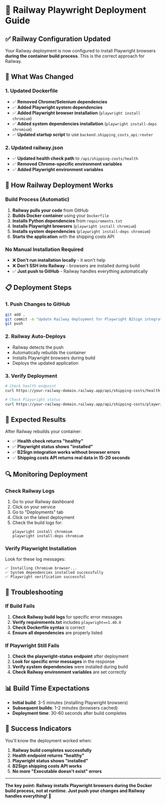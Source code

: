 # 🚀 Railway Playwright Deployment Guide

## ✅ **Railway Configuration Updated**

Your Railway deployment is now configured to install Playwright browsers **during the container build process**. This is the correct approach for Railway.

## 🔧 **What Was Changed**

### **1. Updated Dockerfile**
- ✅ **Removed Chrome/Selenium dependencies**
- ✅ **Added Playwright system dependencies**
- ✅ **Added Playwright browser installation** (`playwright install chromium`)
- ✅ **Added system dependencies installation** (`playwright install-deps chromium`)
- ✅ **Updated startup script** to use `backend.shipping_costs_api:router`

### **2. Updated railway.json**
- ✅ **Updated health check path** to `/api/shipping-costs/health`
- ✅ **Removed Chrome-specific environment variables**
- ✅ **Added Playwright environment variables**

## 🚀 **How Railway Deployment Works**

### **Build Process (Automatic)**
1. **Railway pulls your code** from GitHub
2. **Builds Docker container** using your `Dockerfile`
3. **Installs Python dependencies** from `requirements.txt`
4. **Installs Playwright browsers** (`playwright install chromium`)
5. **Installs system dependencies** (`playwright install-deps chromium`)
6. **Starts the application** with the shipping costs API

### **No Manual Installation Required**
- ❌ **Don't run installation locally** - it won't help
- ❌ **Don't SSH into Railway** - browsers are installed during build
- ✅ **Just push to GitHub** - Railway handles everything automatically

## 📋 **Deployment Steps**

### **1. Push Changes to GitHub**
```bash
git add .
git commit -m "Update Railway deployment for Playwright B2Sign integration"
git push
```

### **2. Railway Auto-Deploys**
- Railway detects the push
- Automatically rebuilds the container
- Installs Playwright browsers during build
- Deploys the updated application

### **3. Verify Deployment**
```bash
# Check health endpoint
curl https://your-railway-domain.railway.app/api/shipping-costs/health

# Check Playwright status
curl https://your-railway-domain.railway.app/api/shipping-costs/playwright-status
```

## 🎯 **Expected Results**

After Railway rebuilds your container:

- ✅ **Health check returns "healthy"**
- ✅ **Playwright status shows "installed"**
- ✅ **B2Sign integration works without browser errors**
- ✅ **Shipping costs API returns real data in 15-20 seconds**

## 🔍 **Monitoring Deployment**

### **Check Railway Logs**
1. Go to your Railway dashboard
2. Click on your service
3. Go to "Deployments" tab
4. Click on the latest deployment
5. Check the build logs for:
   ```
   playwright install chromium
   playwright install-deps chromium
   ```

### **Verify Playwright Installation**
Look for these log messages:
```
✅ Installing Chromium browser...
✅ System dependencies installed successfully
✅ Playwright verification successful
```

## 🚨 **Troubleshooting**

### **If Build Fails**
1. **Check Railway build logs** for specific error messages
2. **Verify requirements.txt** includes `playwright==1.40.0`
3. **Check Dockerfile syntax** is correct
4. **Ensure all dependencies** are properly listed

### **If Playwright Still Fails**
1. **Check the playwright-status endpoint** after deployment
2. **Look for specific error messages** in the response
3. **Verify system dependencies** were installed during build
4. **Check Railway environment variables** are set correctly

## 📊 **Build Time Expectations**

- **Initial build**: 3-5 minutes (installing Playwright browsers)
- **Subsequent builds**: 1-2 minutes (browsers cached)
- **Deployment time**: 30-60 seconds after build completes

## 🎉 **Success Indicators**

You'll know the deployment worked when:

1. **Railway build completes successfully**
2. **Health endpoint returns "healthy"**
3. **Playwright status shows "installed"**
4. **B2Sign shipping costs API works**
5. **No more "Executable doesn't exist" errors**

---

**The key point: Railway installs Playwright browsers during the Docker build process, not at runtime. Just push your changes and Railway handles everything! 🚀**
